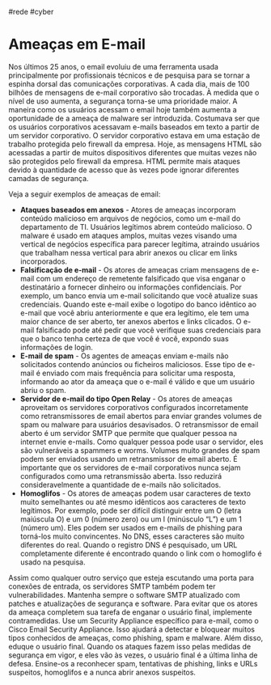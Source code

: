 #rede #cyber 

# Ameaças em E-mail

Nos últimos 25 anos, o email evoluiu de uma ferramenta usada principalmente por profissionais técnicos e de pesquisa para se tornar a espinha dorsal das comunicações corporativas. A cada dia, mais de 100 bilhões de mensagens de e-mail corporativo são trocadas. À medida que o nível de uso aumenta, a segurança torna-se uma prioridade maior. A maneira como os usuários acessam o email hoje também aumenta a oportunidade de a ameaça de malware ser introduzida. Costumava ser que os usuários corporativos acessavam e-mails baseados em texto a partir de um servidor corporativo. O servidor corporativo estava em uma estação de trabalho protegida pelo firewall da empresa. Hoje, as mensagens HTML são acessadas a partir de muitos dispositivos diferentes que muitas vezes não são protegidos pelo firewall da empresa. HTML permite mais ataques devido à quantidade de acesso que às vezes pode ignorar diferentes camadas de segurança.

Veja a seguir exemplos de ameaças de email:

- **Ataques baseados em anexos** - Atores de ameaças incorporam conteúdo malicioso em arquivos de negócios, como um e-mail do departamento de TI. Usuários legítimos abrem conteúdo malicioso. O malware é usado em ataques amplos, muitas vezes visando uma vertical de negócios específica para parecer legítima, atraindo usuários que trabalham nessa vertical para abrir anexos ou clicar em links incorporados.
- **Falsificação de e-mail** - Os atores de ameaças criam mensagens de e-mail com um endereço de remetente falsificado que visa enganar o destinatário a fornecer dinheiro ou informações confidenciais. Por exemplo, um banco envia um e-mail solicitando que você atualize suas credenciais. Quando este e-mail exibe o logotipo do banco idêntico ao e-mail que você abriu anteriormente e que era legítimo, ele tem uma maior chance de ser aberto, ter anexos abertos e links clicados. O e-mail falsificado pode até pedir que você verifique suas credenciais para que o banco tenha certeza de que você é você, expondo suas informações de login.
- **E-mail de spam** - Os agentes de ameaças enviam e-mails não solicitados contendo anúncios ou ficheiros maliciosos. Esse tipo de e-mail é enviado com mais frequência para solicitar uma resposta, informando ao ator da ameaça que o e-mail é válido e que um usuário abriu o spam.
- **Servidor de e-mail do tipo Open Relay** - Os atores de ameaças aproveitam os servidores corporativos configurados incorretamente como retransmissores de email abertos para enviar grandes volumes de spam ou malware para usuários desavisados. O retransmissor de email aberto é um servidor SMTP que permite que qualquer pessoa na internet envie e-mails. Como qualquer pessoa pode usar o servidor, eles são vulneráveis a spammers e worms. Volumes muito grandes de spam podem ser enviados usando um retransmissor de email aberto. É importante que os servidores de e-mail corporativos nunca sejam configurados como uma retransmissão aberta. Isso reduzirá consideravelmente a quantidade de e-mails não solicitados.
- **Homoglifos** - Os atores de ameaças podem usar caracteres de texto muito semelhantes ou até mesmo idênticos aos caracteres de texto legítimos. Por exemplo, pode ser difícil distinguir entre um O (letra maiúscula O) e um 0 (número zero) ou um l (minúsculo “L”) e um 1 (número um). Eles podem ser usados em e-mails de phishing para torná-los muito convincentes. No DNS, esses caracteres são muito diferentes do real. Quando o registro DNS é pesquisado, um URL completamente diferente é encontrado quando o link com o homoglifo é usado na pesquisa.

Assim como qualquer outro serviço que esteja escutando uma porta para conexões de entrada, os servidores SMTP também podem ter vulnerabilidades. Mantenha sempre o software SMTP atualizado com patches e atualizações de segurança e software. Para evitar que os atores da ameaça completem sua tarefa de enganar o usuário final, implemente contramedidas. Use um Security Appliance específico para e-mail, como o Cisco Email Security Appliance. Isso ajudará a detectar e bloquear muitos tipos conhecidos de ameaças, como phishing, spam e malware. Além disso, eduque o usuário final. Quando os ataques fazem isso pelas medidas de segurança em vigor, e eles vão às vezes, o usuário final é a última linha de defesa. Ensine-os a reconhecer spam, tentativas de phishing, links e URLs suspeitos, homoglifos e a nunca abrir anexos suspeitos.



















